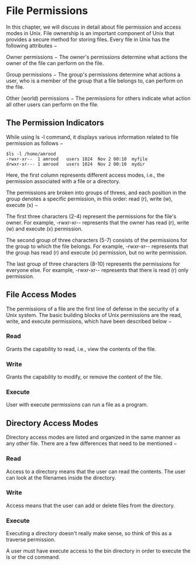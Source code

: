 # File Permissions

In this chapter, we will discuss in detail about file permission and access modes in Unix. File ownership is an important component of Unix that provides a secure method for storing files. Every file in Unix has the following attributes −

Owner permissions − The owner's permissions determine what actions the owner of the file can perform on the file.

Group permissions − The group's permissions determine what actions a user, who is a member of the group that a file belongs to, can perform on the file.

Other (world) permissions − The permissions for others indicate what action all other users can perform on the file.

## The Permission Indicators
While using ls -l command, it displays various information related to file permission as follows −

```
$ls -l /home/amrood
-rwxr-xr--  1 amrood   users 1024  Nov 2 00:10  myfile
drwxr-xr--- 1 amrood   users 1024  Nov 2 00:10  mydir

```
Here, the first column represents different access modes, i.e., the permission associated with a file or a directory.

The permissions are broken into groups of threes, and each position in the group denotes a specific permission, in this order: read (r), write (w), execute (x) −

The first three characters (2-4) represent the permissions for the file's owner. For example, -rwxr-xr-- represents that the owner has read (r), write (w) and execute (x) permission.

The second group of three characters (5-7) consists of the permissions for the group to which the file belongs. For example, -rwxr-xr-- represents that the group has read (r) and execute (x) permission, but no write permission.

The last group of three characters (8-10) represents the permissions for everyone else. For example, -rwxr-xr-- represents that there is read (r) only permission.

## File Access Modes

The permissions of a file are the first line of defense in the security of a Unix system. The basic building blocks of Unix permissions are the read, write, and execute permissions, which have been described below −

### Read
Grants the capability to read, i.e., view the contents of the file.

### Write
Grants the capability to modify, or remove the content of the file.

### Execute
User with execute permissions can run a file as a program.

## Directory Access Modes
Directory access modes are listed and organized in the same manner as any other file. There are a few differences that need to be mentioned −

### Read
Access to a directory means that the user can read the contents. The user can look at the filenames inside the directory.

### Write
Access means that the user can add or delete files from the directory.

### Execute
Executing a directory doesn't really make sense, so think of this as a traverse permission.

A user must have execute access to the bin directory in order to execute the ls or the cd command.
